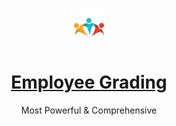 <p align="center"></p>

<p align="center">
   <a href="#" target="_blank">
      <img src="/public/assets/img/employee-grading.jpg" alt="logo" width="60px" height="auto">
   </a>
</p>

<h1 align="center">
   <a href="#" target="_blank" align="center">
      Employee Grading
   </a>
</h1>

<p align="center">Most Powerful & Comprehensive</p>
